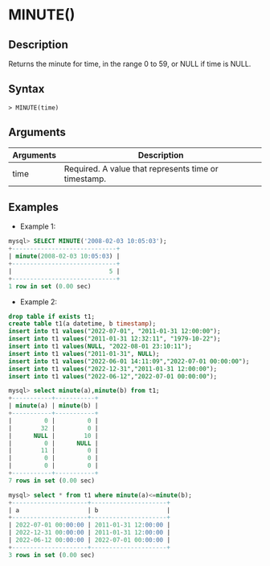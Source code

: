 # **MINUTE()**

## **Description**

Returns the minute for time, in the range 0 to 59, or NULL if time is NULL.

## **Syntax**

```
> MINUTE(time)
```

## **Arguments**

|  Arguments   | Description  |
|  ----  | ----  |
| time  | Required. A value that represents time or timestamp. |

## **Examples**

- Example 1:

```sql
mysql> SELECT MINUTE('2008-02-03 10:05:03');
+-----------------------------+
| minute(2008-02-03 10:05:03) |
+-----------------------------+
|                           5 |
+-----------------------------+
1 row in set (0.00 sec)
```

- Example 2:

```sql
drop table if exists t1;
create table t1(a datetime, b timestamp);
insert into t1 values("2022-07-01", "2011-01-31 12:00:00");
insert into t1 values("2011-01-31 12:32:11", "1979-10-22");
insert into t1 values(NULL, "2022-08-01 23:10:11");
insert into t1 values("2011-01-31", NULL);
insert into t1 values("2022-06-01 14:11:09","2022-07-01 00:00:00");
insert into t1 values("2022-12-31","2011-01-31 12:00:00");
insert into t1 values("2022-06-12","2022-07-01 00:00:00");

mysql> select minute(a),minute(b) from t1;
+-----------+-----------+
| minute(a) | minute(b) |
+-----------+-----------+
|         0 |         0 |
|        32 |         0 |
|      NULL |        10 |
|         0 |      NULL |
|        11 |         0 |
|         0 |         0 |
|         0 |         0 |
+-----------+-----------+
7 rows in set (0.00 sec)

mysql> select * from t1 where minute(a)<=minute(b);
+---------------------+---------------------+
| a                   | b                   |
+---------------------+---------------------+
| 2022-07-01 00:00:00 | 2011-01-31 12:00:00 |
| 2022-12-31 00:00:00 | 2011-01-31 12:00:00 |
| 2022-06-12 00:00:00 | 2022-07-01 00:00:00 |
+---------------------+---------------------+
3 rows in set (0.00 sec)
```
